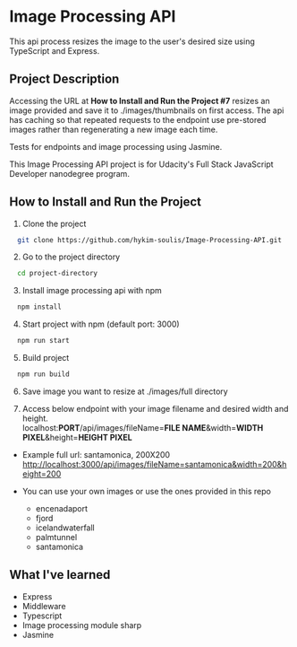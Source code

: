 # Image Processing API

This api process resizes the image to the user's desired size using TypeScript and Express.

## Project Description

Accessing the URL at **How to Install and Run the Project #7** resizes an image provided and save it to ./images/thumbnails on first access. The api has caching so that repeated requests to the endpoint use pre-stored images rather than regenerating a new image each time.

Tests for endpoints and image processing using Jasmine.

This Image Processing API project is for Udacity's Full Stack JavaScript Developer nanodegree program.

## How to Install and Run the Project

1. Clone the project

```bash
  git clone https://github.com/hykim-soulis/Image-Processing-API.git
```

2. Go to the project directory

```bash
  cd project-directory
```

3. Install image processing api with npm

```bash
  npm install
```

4. Start project with npm (default port: 3000)

```bash
  npm run start
```

5. Build project

```bash
  npm run build
```

6. Save image you want to resize at ./images/full directory

7. Access below endpoint with your image filename and desired width and height.<br>
   localhost:**PORT**/api/images/fileName=**FILE NAME**&width=**WIDTH PIXEL**&height=**HEIGHT PIXEL**

- Example full url: santamonica, 200X200 <br>
  [http://localhost:3000/api/images/fileName=santamonica&width=200&height=200](http://localhost:3000/api/images/fileName=santamonica&width=200&height=200)

- You can use your own images or use the ones provided in this repo
  - encenadaport
  - fjord
  - icelandwaterfall
  - palmtunnel
  - santamonica

## What I've learned

- Express
- Middleware
- Typescript
- Image processing module sharp
- Jasmine
